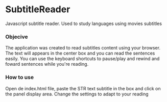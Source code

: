 # SubtitleReader
Javascript subtitle reader. Used to study languages using movies subtitles

### Objecive
The application was created to read subtitles content using your browser. The text will appears in the center box and you can read the sentences easily.
You can use the keyboard shortcuts to pause/play and rewind and foward sentences while you're reading.

### How to use
Open de index.html file, paste the STR text subtitle in the box and click on the panel display area. Change the settings to adapt to your reading
